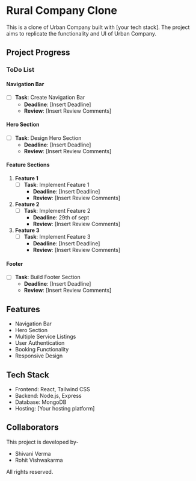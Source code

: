 # Rural Company Clone

This is a clone of Urban Company built with [your tech stack]. The project aims to replicate the functionality and UI of Urban Company.

## Project Progress

### ToDo List

#### Navigation Bar
- [ ] **Task**: Create Navigation Bar
  - **Deadline**: [Insert Deadline]
  - **Review**: [Insert Review Comments]

#### Hero Section
- [ ] **Task**: Design Hero Section
  - **Deadline**: [Insert Deadline]
  - **Review**: [Insert Review Comments]

#### Feature Sections

1. **Feature 1**
   - [ ] **Task**: Implement Feature 1
     - **Deadline**: [Insert Deadline]
     - **Review**: [Insert Review Comments]

2. **Feature 2**
   - [ ] **Task**: Implement Feature 2
     - **Deadline**: 29th of sept
     - **Review**: [Insert Review Comments]

3. **Feature 3**
   - [ ] **Task**: Implement Feature 3
     - **Deadline**: [Insert Deadline]
     - **Review**: [Insert Review Comments]

#### Footer
- [ ] **Task**: Build Footer Section
  - **Deadline**: [Insert Deadline]
  - **Review**: [Insert Review Comments]

## Features

- Navigation Bar
- Hero Section
- Multiple Service Listings
- User Authentication
- Booking Functionality
- Responsive Design

## Tech Stack

- Frontend: React, Tailwind CSS
- Backend: Node.js, Express
- Database: MongoDB
- Hosting: [Your hosting platform]

## Collaborators

This project is developed by-
 - Shivani Verma
 - Rohit Vishwakarma

All rights reserved.
